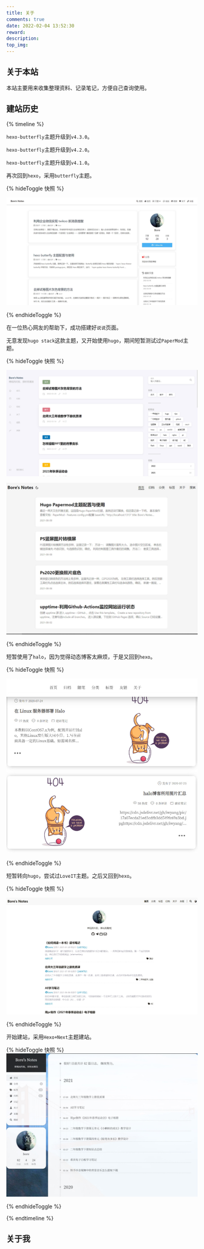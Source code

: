 ```yaml
---
title: 关于   
comments: true
date: 2022-02-04 13:52:30
reward:
description:
top_img:
---
```

<style>
.page-title {
    display: none;
  }
</style>


## 关于本站                                                                                        

本站主要用来收集整理资料、记录笔记，方便自己查询使用。              

## 建站历史                      

{% timeline %}  

<!-- timeline 2022-06-24 -->
`hexo-butterfly`主题升级到`v4.3.0`。

<!-- endtimeline -->

<!-- timeline 2022-05-03 -->
`hexo-butterfly`主题升级到`v4.2.0`。

<!-- endtimeline -->

<!-- timeline 2022-02-13 -->
`hexo-butterfly`主题升级到`v4.1.0`。

<!-- endtimeline -->

<!-- timeline 2022-02-04 -->
再次回到`hexo`，采用`butterfly`主题。

{% hideToggle 快照 %}

![](../img/快照/6.jpg)

{% endhideToggle %}

<!-- endtimeline -->

<!-- timeline 2021-08-17 -->
在一位热心网友的帮助下，成功搭建好`说说`页面。

<!-- endtimeline -->

<!-- timeline 2021-07-29 -->
无意发现`hugo stack`这款主题，又开始使用`hugo`，期间短暂测试过`PaperMod`主题。

{% hideToggle 快照 %}

![](../img/快照/5.jpg)

![](../img/快照/4.jpg)

{% endhideToggle %}

<!-- endtimeline -->

<!-- timeline 2020-07-24 -->
短暂使用了`halo`，因为觉得动态博客太麻烦，于是又回到`hexo`。

{% hideToggle 快照 %}

![](../img/快照/3.jpg)

{% endhideToggle %}

<!-- endtimeline -->

<!-- timeline 2020-06-03 -->
短暂转向`hugo`，尝试过`LoveIT`主题。之后又回到`hexo`。

{% hideToggle 快照 %}

![](../img/快照/2.jpg)

{% endhideToggle %}

<!-- endtimeline -->

<!-- timeline 2020-04-25 -->
开始建站，采用`Hexo+Next`主题建站。

{% hideToggle 快照 %}
![](../img/快照/1.jpg)

{% endhideToggle %}

<!-- endtimeline -->

{% endtimeline %}

## 关于我   

